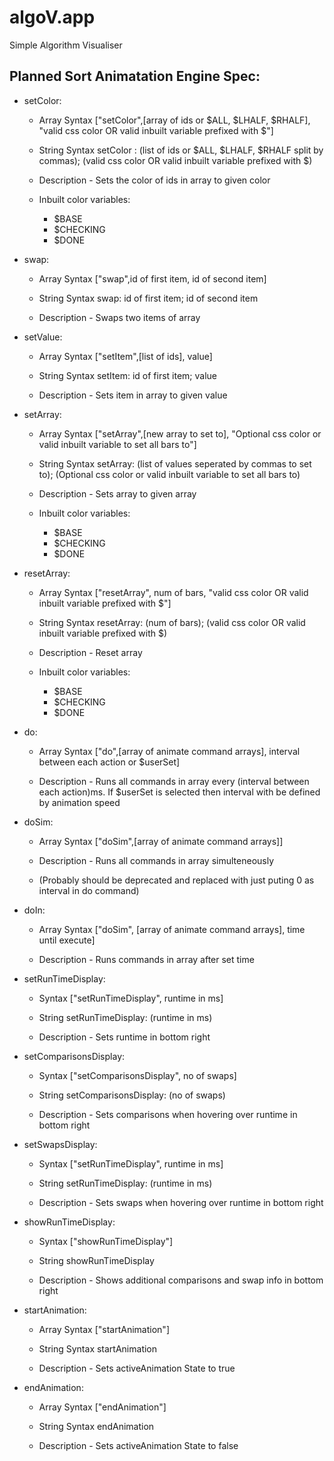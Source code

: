 # algoV.app

Simple Algorithm Visualiser 



## Planned Sort Animatation Engine Spec:

- setColor:
  - Array Syntax ["setColor",[array of ids or $ALL, $LHALF, $RHALF], "valid css color OR valid inbuilt variable prefixed with $"]
  - String Syntax setColor : (list of ids or $ALL, $LHALF, $RHALF split by commas); (valid css color OR valid inbuilt variable prefixed with $)
  
  - Description - Sets the color of ids in array to given color 

  - Inbuilt color variables:
    - $BASE
    - $CHECKING
    - $DONE

- swap:
  - Array Syntax ["swap",id of first item, id of second item]
  - String Syntax swap: id of first item; id of second item

  - Description - Swaps two items of array



- setValue:
  - Array Syntax ["setItem",[list of ids], value]
  - String Syntax setItem: id of first item; value

  - Description - Sets item in array to given value

- setArray:
  - Array Syntax ["setArray",[new array to set to], "Optional css color or valid inbuilt variable to set all bars to"]
  - String Syntax setArray: (list of values seperated by commas to set to); (Optional css color or valid inbuilt variable to set all bars to)

  - Description - Sets array to given array

  - Inbuilt color variables:
    - $BASE
    - $CHECKING
    - $DONE


- resetArray:
  - Array Syntax ["resetArray", num of bars, "valid css color OR valid inbuilt variable prefixed with $"]
  - String Syntax resetArray: (num of bars); (valid css color OR valid inbuilt variable prefixed with $)

  - Description - Reset array

  - Inbuilt color variables:
    - $BASE
    - $CHECKING
    - $DONE


- do:
  - Array Syntax ["do",[array of animate command arrays], interval between each action or $userSet]

  - Description - Runs all commands in array every (interval between each action)ms. If $userSet is selected then interval with be defined by animation speed
  

- doSim:
  - Array Syntax ["doSim",[array of animate command arrays]]

  - Description - Runs all commands in array simulteneously

  - (Probably should be deprecated and replaced with just puting 0 as interval in do command)

- doIn:
  - Array Syntax ["doSim", [array of animate command arrays], time until execute]

  - Description - Runs commands in array after set time


- setRunTimeDisplay:

  - Syntax ["setRunTimeDisplay", runtime in ms]
  - String setRunTimeDisplay: (runtime in ms)

  - Description - Sets runtime in bottom right


- setComparisonsDisplay:

  - Syntax ["setComparisonsDisplay", no of swaps]
  - String setComparisonsDisplay: (no of swaps)

  - Description - Sets comparisons when hovering over runtime in bottom right


- setSwapsDisplay:

  - Syntax ["setRunTimeDisplay", runtime in ms]
  - String setRunTimeDisplay: (runtime in ms)

  - Description - Sets swaps when hovering over runtime in bottom right


- showRunTimeDisplay:
  - Syntax ["showRunTimeDisplay"]
  - String showRunTimeDisplay

  - Description - Shows additional comparisons and swap info in bottom right



- startAnimation:
  - Array Syntax ["startAnimation"]
  - String Syntax startAnimation

  - Description - Sets activeAnimation State to true



- endAnimation:
  - Array Syntax ["endAnimation"]
  - String Syntax endAnimation

  - Description - Sets activeAnimation State to false


